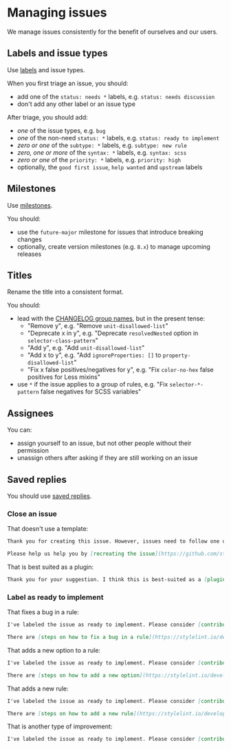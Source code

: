# Managing issues

We manage issues consistently for the benefit of ourselves and our users.

## Labels and issue types

Use [labels](https://github.com/stylelint/stylelint/labels) and issue types.

When you first triage an issue, you should:

- add one of the `status: needs *` labels, e.g. `status: needs discussion`
- don't add any other label or an issue type

After triage, you should add:

- _one_ of the issue types, e.g. `bug`
- _one_ of the non-need `status: *` labels, e.g. `status: ready to implement`
- _zero or one_ of the `subtype: *` labels, e.g. `subtype: new rule`
- _zero, one or more_ of the `syntax: *` labels, e.g. `syntax: scss`
- _zero or one_ of the `priority: *` labels, e.g. `priority: high`
- optionally, the `good first issue`, `help wanted` and `upstream` labels

## Milestones

Use [milestones](https://github.com/stylelint/stylelint/milestones).

You should:

- use the `future-major` milestone for issues that introduce breaking changes
- optionally, create version milestones (e.g. `8.x`) to manage upcoming releases

## Titles

Rename the title into a consistent format.

You should:

- lead with the [CHANGELOG group names](pull-requests.md), but in the present tense:
  - "Remove y", e.g. "Remove `unit-disallowed-list`"
  - "Deprecate x in y", e.g. "Deprecate `resolvedNested` option in `selector-class-pattern`"
  - "Add y", e.g. "Add `unit-disallowed-list`"
  - "Add x to y", e.g. "Add `ignoreProperties: []` to `property-disallowed-list`"
  - "Fix x false positives/negatives for y", e.g. "Fix `color-no-hex` false positives for Less mixins"
- use `*` if the issue applies to a group of rules, e.g. "Fix `selector-*-pattern` false negatives for SCSS variables"

## Assignees

You can:

- assign yourself to an issue, but not other people without their permission
- unassign others after asking if they are still working on an issue

## Saved replies

You should use [saved replies](https://help.github.com/en/github/writing-on-github/working-with-saved-replies).

### Close an issue

That doesn't use a template:

```markdown
Thank you for creating this issue. However, issues need to follow one of our templates so that we can clearly understand your particular circumstances.

Please help us help you by [recreating the issue](https://github.com/stylelint/stylelint/issues/new/choose) using one of our templates.
```

That is best suited as a plugin:

```markdown
Thank you for your suggestion. I think this is best-suited as a [plugin](https://stylelint.io/developer-guide/plugins).
```

### Label as ready to implement

That fixes a bug in a rule:

```markdown
I've labeled the issue as ready to implement. Please consider [contributing](https://stylelint.io/contributing) if you have time.

There are [steps on how to fix a bug in a rule](https://stylelint.io/developer-guide/rules#fix-a-bug-in-a-rule) in the Developer guide.
```

That adds a new option to a rule:

```markdown
I've labeled the issue as ready to implement. Please consider [contributing](https://stylelint.io/contributing) if you have time.

There are [steps on how to add a new option](https://stylelint.io/developer-guide/rules#add-an-option-to-a-rule) in the Developer guide.
```

That adds a new rule:

```markdown
I've labeled the issue as ready to implement. Please consider [contributing](https://stylelint.io/contributing) if you have time.

There are [steps on how to add a new rule](https://stylelint.io/developer-guide/rules#add-a-rule) in the Developer guide.
```

That is another type of improvement:

```markdown
I've labeled the issue as ready to implement. Please consider [contributing](https://stylelint.io/contributing) if you have time.
```
